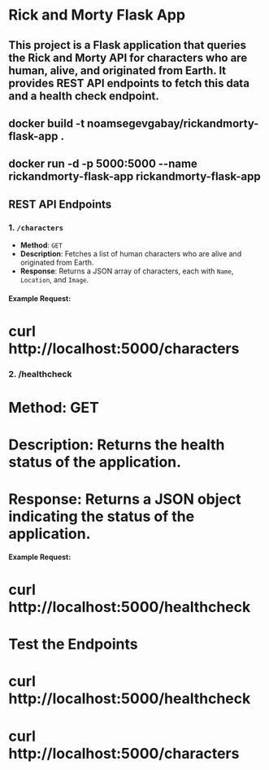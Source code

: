 # Rick and Morty Flask App

## This project is a Flask application that queries the Rick and Morty API for characters who are human, alive, and originated from Earth. It provides REST API endpoints to fetch this data and a health check endpoint.


## docker build -t noamsegevgabay/rickandmorty-flask-app .
## docker run -d -p 5000:5000 --name rickandmorty-flask-app rickandmorty-flask-app

 ## REST API Endpoints
 
### 1. `/characters`
- **Method**: `GET`
- **Description**: Fetches a list of human characters who are alive and originated from Earth.
- **Response**: Returns a JSON array of characters, each with `Name`, `Location`, and `Image`.
#### Example Request:
# curl http://localhost:5000/characters

### 2. /healthcheck
# Method: GET
# Description: Returns the health status of the application.
# Response: Returns a JSON object indicating the status of the application.
#### Example Request:
# curl http://localhost:5000/healthcheck

# Test the Endpoints
# curl http://localhost:5000/healthcheck
# curl http://localhost:5000/characters
